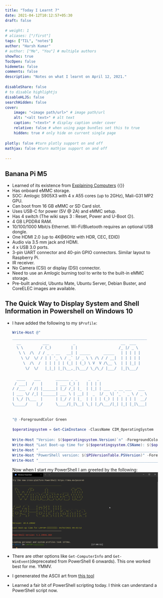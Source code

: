```yaml
---
title: "Today I Learnt 7"
date: 2021-04-12T10:12:57+05:30
draft: false

# weight: 1
# aliases: ["/first"]
tags: ["TIL", "notes"]
author: "Harsh Kumar"
# author: ["Me", "You"] # multiple authors
showToc: true
TocOpen: false
hidemeta: false
comments: false
description: "Notes on what I learnt on April 12, 2021."

disableShare: false
# to disable highlightjs
disableHLJS: false
searchHidden: false
cover:
    image: "<image path/url>" # image path/url
    alt: "<alt text>" # alt text
    caption: "<text>" # display caption under cover
    relative: false # when using page bundles set this to true
    hidden: true # only hide on current single page

plotly: false #turn plotly support on and off
mathjax: false #turn mathjax support on and off

---
```


## Banana Pi M5

- Learned of its existence from [Explaining Computers](https://youtu.be/ZZn30-b9Cj0)
  {{<youtube ZZn30-b9Cj0>}}
- Has onboard eMMC storage.
- SOC: Amlogic S905X3 with 4 x A55 cores (up to 2GHz), Mali-G31 MP2 GPU.
- Can boot from 16 GB eMMC or SD Card slot.
- Uses USB-C for power (5V @ 2A) and eMMC setup.
- Has 4 switch (The wiki says 3 : Reset, Power and U-Boot 😕).
- 4 GB LPDDR4 RAM.
- 10/100/1000 Mbit/s Ethernet. Wi-Fi/Bluetooth requires an optional USB dongle.
- One HDMI 2.0 (up to 4K@60Hz with HDR, CEC, EDID)
- Audio via 3.5 mm  jack and HDMI.
- 4 x USB 3.0 ports.
- 3-pin UART connector and 40-pin GPIO connectors. Similar layout to Raspberry Pi.
- IR receiver.
- No Camera (CSI) or display (DSI) connector.
- Need to use an Amlogic burning tool to write to the built-in eMMC storage.
- Pre-built android, Ubuntu Mate, Ubuntu Server, Debian Buster, and CoreELEC images are available.
 
 ## The Quick Way to Display System and Shell Information in Powershell on Windows 10

 - I have added the following to my `$Profile`:
    
    ```powershell
    Write-Host @"
    ______________________________________________________________
      __          ___           _                     __  ___  
      \ \        / (_)         | |                   /_ |/ _ \ 
       \ \  /\  / / _ _ __   __| | _____      _____   | | | | |
        \ \/  \/ / | | '_ \ / _` |/ _ \ \ /\ / / __|  | | | | |
         \  /\  /  | | | | | (_| | (_) \ V  V /\__ \  | | |_| |
          \/  \/   |_|_| |_|\__,_|\___/ \_/\_/ |___/  |_|\___/ 

      ____    ___       ______ _ _     _   _                      
     / ___|  /   |      | ___ (_) |   | | | |                     
    / /___  / /| |______| |_/ /_| |_  | |_| | ___  _ __ ___   ___ 
    | ___ \/ /_| |______| ___ \ | __| |  _  |/ _ \| '_ ` _ \ / _ \
    | \_/ |\___  |      | |_/ / | |_  | | | | (_) | | | | | |  __/
    \_____/    |_/      \____/|_|\__| \_| |_/\___/|_| |_| |_|\___|
                                                                  
                                                                  
    "@ -ForegroundColor Green

    $operatingsystem = Get-CimInstance -ClassName CIM_OperatingSystem

    Write-Host "Version: $($operatingsystem.Version)`n" -ForegroundColor Green
    Write-Host "Last Boot-up time for $($operatingsystem.CSName): $($operatingsystem.LastBootUpTime)" -ForegroundColor Green
    Write-Host "______________________________________________________________`n -ForegroundColor Green"
    Write-Host "PowerShell version: $($PSVersionTable.PSVersion)" -ForegroundColor Red
    Write-Host "______________________________________________________________`n -ForegroundColor Green"

    ```
    Now when I start my PowerShell I am greeted by the following:
    ![New Terminal](/static/TIL/7/WindowsTerminal.png)


- There are other options like `Get-ComputerInfo` and `Get-WinEvent`(depreceated from PowerShell 6 onwards). This one worked best for me. YMMV.
- I genenerated the ASCII art from [this tool](https://textkool.com/en/ascii-art-generator)
- Learned a fair bit of PowerShell scripting today. I think can understand a PowerShell script now. 
